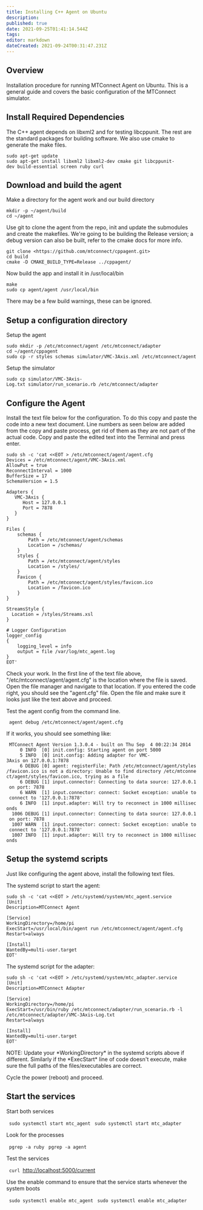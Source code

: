 ```yaml
---
title: Installing C++ Agent on Ubuntu
description: 
published: true
date: 2021-09-25T01:41:14.544Z
tags: 
editor: markdown
dateCreated: 2021-09-24T00:31:47.231Z
---
```


## Overview

Installation procedure for running MTConnect Agent on Ubuntu. This is a
general guide and covers the basic configuration of the MTConnect
simulator.

## Install Required Dependencies

The C++ agent depends on libxml2 and for testing libcppunit. The rest
are the standard packages for building software. We also use cmake to
generate the make files.

```
sudo apt-get update
sudo apt-get install libxml2 libxml2-dev cmake git libcppunit-dev build-essential screen ruby curl
```

## Download and build the agent

Make a directory for the agent work and our build directory

```
mkdir -p ~/agent/build
cd ~/agent
```

Use git to clone the agent from the repo, init and update the submodules
and create the makefiles. We're going to be building the Release
version; a debug version can also be built, refer to the cmake docs for
more info.

```
git clone <https://github.com/mtconnect/cppagent.git>
cd build
cmake -D CMAKE_BUILD_TYPE=Release ../cppagent/
```

Now build the app and install it in /usr/local/bin

```
make
sudo cp agent/agent /usr/local/bin
```

There may be a few build warnings, these can be ignored.

## Setup a configuration directory

Setup the agent

```
sudo mkdir -p /etc/mtconnect/agent /etc/mtconnect/adapter
cd ~/agent/cppagent
sudo cp -r styles schemas simulator/VMC-3Axis.xml /etc/mtconnect/agent
```

Setup the simulator

```
sudo cp simulator/VMC-3Axis-Log.txt simulator/run_scenario.rb /etc/mtconnect/adapter
```

## Configure the Agent

Install the text file below for the configuration. To do this copy and
paste the code into a new text document. Line numbers as seen below are
added from the copy and paste process, get rid of them as they are not
part of the actual code. Copy and paste the edited text into the
Terminal and press enter.

``` 
sudo sh -c 'cat <<EOT > /etc/mtconnect/agent/agent.cfg
Devices = /etc/mtconnect/agent/VMC-3Axis.xml
AllowPut = true
ReconnectInterval = 1000
BufferSize = 17
SchemaVersion = 1.5

Adapters {
   VMC-3Axis {
      Host = 127.0.0.1
      Port = 7878
   }
}

Files {
    schemas {
        Path = /etc/mtconnect/agent/schemas
        Location = /schemas/
    }
    styles {
        Path = /etc/mtconnect/agent/styles
        Location = /styles/
    }
    Favicon {
        Path = /etc/mtconnect/agent/styles/favicon.ico
        Location = /favicon.ico
    }
}

StreamsStyle {
  Location = /styles/Streams.xsl
}

# Logger Configuration
logger_config
{
    logging_level = info
    output = file /var/log/mtc_agent.log
}
EOT'
```

Check your work. In the first line of the text file above,
"/etc/mtconnect/agent/agent.cfg" is the location where the file is
saved. Open the file manager and navigate to that location. If you
entered the code right, you should see the "agent.cfg" file. Open the
file and make sure it looks just like the text above and proceed.

Test the agent config from the command line.

` agent debug /etc/mtconnect/agent/agent.cfg`

If it works, you should see something like:

` MTConnect Agent Version 1.3.0.4 - built on Thu Sep  4 00:22:34 2014`
`     0 INFO  [0] init.config: Starting agent on port 5000`
`     5 INFO  [0] init.config: Adding adapter for VMC-3Axis on 127.0.0.1:7878`
`     6 DEBUG [0] agent: registerFile: Path /etc/mtconnect/agent/styles/favicon.ico is not a directory: Unable to find directory /etc/mtconnect/agent/styles/favicon.ico, trying as a file`
`     6 DEBUG [1] input.connector: Connecting to data source: 127.0.0.1 on port: 7878`
`     6 WARN  [1] input.connector: connect: Socket exception: unable to connect to '127.0.0.1:7878'`
`     6 INFO  [1] input.adapter: Will try to reconnect in 1000 milliseconds`
`  1006 DEBUG [1] input.connector: Connecting to data source: 127.0.0.1 on port: 7878`
`  1007 WARN  [1] input.connector: connect: Socket exception: unable to connect to '127.0.0.1:7878'`
`  1007 INFO  [1] input.adapter: Will try to reconnect in 1000 milliseconds`

## Setup the systemd scripts

Just like configuring the agent above, install the following text files.

The systemd script to start the agent:

```
sudo sh -c 'cat <<EOT > /etc/systemd/system/mtc_agent.service
[Unit]
Description=MTConnect Agent

[Service]
WorkingDirectory=/home/pi
ExecStart=/usr/local/bin/agent run /etc/mtconnect/agent/agent.cfg
Restart=always

[Install]
WantedBy=multi-user.target
EOT'
```

The systemd script for the adapter:

```
sudo sh -c 'cat <<EOT > /etc/systemd/system/mtc_adapter.service
[Unit]
Description=MTConnect Adapter

[Service]
WorkingDirectory=/home/pi
ExecStart=/usr/bin/ruby /etc/mtconnect/adapter/run_scenario.rb -l /etc/mtconnect/adapter/VMC-3Axis-Log.txt
Restart=always

[Install]
WantedBy=multi-user.target
EOT'
```

NOTE: Update your \*WorkingDirectory\* in the systemd scripts above if
different. Similarly if the \*ExecStart\* line of code doesn't execute,
make sure the full paths of the files/executables are correct.

Cycle the power (reboot) and proceed.

## Start the services

Start both services

` sudo systemctl start mtc_agent`
` sudo systemctl start mtc_adapter`

Look for the processes

` pgrep -a ruby`
` pgrep -a agent`

Test the services

` curl `<http://localhost:5000/current>

Use the enable command to ensure that the service starts whenever the
system boots

` sudo systemctl enable mtc_agent`
` sudo systemctl enable mtc_adapter`